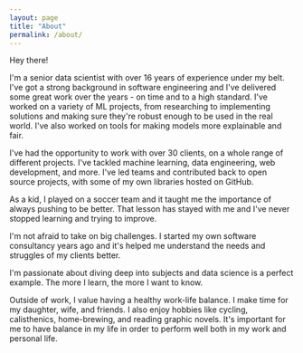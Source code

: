 ```yaml
---
layout: page
title: "About"
permalink: /about/
---
```


Hey there!


I'm a senior data scientist with over 16 years of experience under my belt. I've got a strong background in software engineering and I've delivered some great work over the years - on time and to a high standard. I've worked on a variety of ML projects, from researching to implementing solutions and making sure they're robust enough to be used in the real world. I've also worked on tools for making models more explainable and fair.


I've had the opportunity to work with over 30 clients, on a whole range of different projects. I've tackled machine learning, data engineering, web development, and more. I've led teams and contributed back to open source projects, with some of my own libraries hosted on GitHub.


As a kid, I played on a soccer team and it taught me the importance of always pushing to be better. That lesson has stayed with me and I've never stopped learning and trying to improve.


I'm not afraid to take on big challenges. I started my own software consultancy years ago and it's helped me understand the needs and struggles of my clients better.


I'm passionate about diving deep into subjects and data science is a perfect example. The more I learn, the more I want to know.


Outside of work, I value having a healthy work-life balance. I make time for my daughter, wife, and friends. I also enjoy hobbies like cycling, calisthenics, home-brewing, and reading graphic novels. It's important for me to have balance in my life in order to perform well both in my work and personal life.
